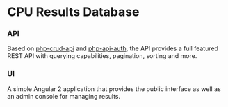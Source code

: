 # CPU Results Database

### API
Based on [php-crud-api](https://github.com/mevdschee/php-crud-api) and [php-api-auth](https://github.com/mevdschee/php-api-auth), the API provides a full featured REST API with querying capabilities, pagination, sorting and more. 

### UI
A simple Angular 2 application that provides the public interface as well as an admin console for managing results. 
